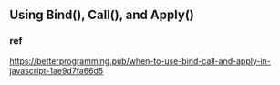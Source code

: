 ## Using Bind(), Call(), and Apply()

### ref
https://betterprogramming.pub/when-to-use-bind-call-and-apply-in-javascript-1ae9d7fa66d5
